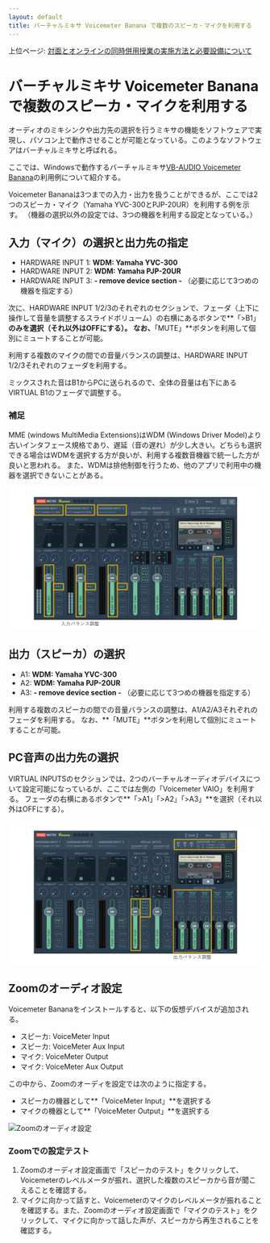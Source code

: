 ```yaml
---
layout: default
title: バーチャルミキサ Voicemeter Banana で複数のスピーカ・マイクを利用する 
---
```

上位ページ: [対面とオンラインの同時併用授業の実施方法と必要設備について](zoom-hybrid-use)

# バーチャルミキサ Voicemeter Banana で複数のスピーカ・マイクを利用する

オーディオのミキシンクや出力先の選択を行うミキサの機能をソフトウェアで実現し、パソコン上で動作させることが可能となっている。このようなソフトウェアはバーチャルミキサと呼ばれる。

ここでは、Windowsで動作するバーチャルミキサ[VB-AUDIO Voicemeter Banana]([https://www.vb-audio.com/Voicemeeter/banana.htm)の利用例について紹介する。

Voicemeter Bananaは3つまでの入力・出力を扱うことができるが、ここでは2つのスピーカ・マイク（Yamaha YVC-300とPJP-20UR）を利用する例を示す。
（機器の選択以外の設定では、3つの機器を利用する設定となっている。）

## 入力（マイク）の選択と出力先の指定

- HARDWARE INPUT 1: **WDM: Yamaha YVC-300**
- HARDWARE INPUT 2: **WDM: Yamaha PJP-20UR**
- HARDWARE INPUT 3: **- remove device section -** （必要に応じて3つめの機器を指定する）

次に、HARDWARE INPUT 1/2/3のそれぞれのセクションで、フェーダ（上下に操作して音量を調整するスライドボリューム）の右横にあるボタンで**「>B1」**のみを選択（それ以外はOFFにする）。
なお、**「MUTE」**ボタンを利用して個別にミュートすることが可能。

利用する複数のマイクの間での音量バランスの調整は、HARDWARE INPUT 1/2/3それぞれのフェーダを利用する。

ミックスされた音はB1からPCに送られるので、全体の音量は右下にあるVIRTUAL B1のフェーダで調整する。

### 補足

MME (windows MultiMedia Extensions)はWDM (Windows Driver Model)より古いインタフェース規格であり、遅延（音の遅れ）が少し大きい。どちらも選択できる場合はWDMを選択する方が良いが、利用する複数音機器で統一した方が良いと思われる。
また、WDMは排他制御を行うため、他のアプリで利用中の機器を選択できないことがある。

![VoiceMeterの入力設定](voicemeter-config-in.png)

## 出力（スピーカ）の選択

- A1: **WDM: Yamaha YVC-300**
- A2: **WDM: Yamaha PJP-20UR**
- A3: **- remove device section -** （必要に応じて3つめの機器を指定する）

利用する複数のスピーカの間での音量バランスの調整は、A1/A2/A3それぞれのフェーダを利用する。
なお、**「MUTE」**ボタンを利用して個別にミュートすることが可能。

## PC音声の出力先の選択

VIRTUAL INPUTSのセクションでは、2つのバーチャルオーディオデバイスについて設定可能になっているが、ここでは左側の「Voicemeter VAIO」を利用する。
フェーダの右横にあるボタンで**「>A1」「>A2」「>A3」**を選択（それ以外はOFFにする）。

![VoiceMeterの出力設定](voicemeter-config-out.png)

## Zoomのオーディオ設定

Voicemeter Bananaをインストールすると、以下の仮想デバイスが追加される。

- スピーカ: VoiceMeter Input
- スピーカ: VoiceMeter Aux Input
- マイク: VoiceMeter Output
- マイク: VoiceMeter Aux Output

この中から、Zoomのオーディを設定では次のように指定する。

- スピーカの機器として**「VoiceMeter Input」**を選択する
- マイクの機器として**「VoiceMeter Output」**を選択する

![Zoomのオーディオ設定](zoom-config-voicemeter.png)

### Zoomでの設定テスト

1. Zoomのオーディオ設定画面で「スピーカのテスト」をクリックして、Voicemeterのレベルメータが振れ、選択した複数のスピーカから音が聞こえることを確認する。
2. マイクに向かって話すと、Voicemeterのマイクのレベルメータが振れることを確認する。また、Zoomのオーディオ設定画面で「マイクのテスト」をクリックして、マイクに向かって話した声が、スピーカから再生されることを確認する。





